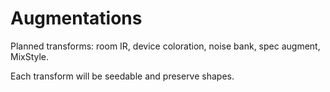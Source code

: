 # Augmentations

Planned transforms: room IR, device coloration, noise bank, spec augment, MixStyle.

Each transform will be seedable and preserve shapes.
